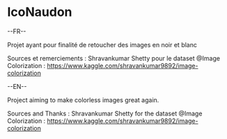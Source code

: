 # IcoNaudon

--FR--

Projet ayant pour finalité de retoucher des images en noir et blanc

Sources et remerciements : 
Shravankumar Shetty pour le dataset @Image Colorization : https://www.kaggle.com/shravankumar9892/image-colorization

--EN-- 

Project aiming to make colorless images great again.

Sources and Thanks :
Shravankumar Shetty for the dataset @Image Colorization : https://www.kaggle.com/shravankumar9892/image-colorization
